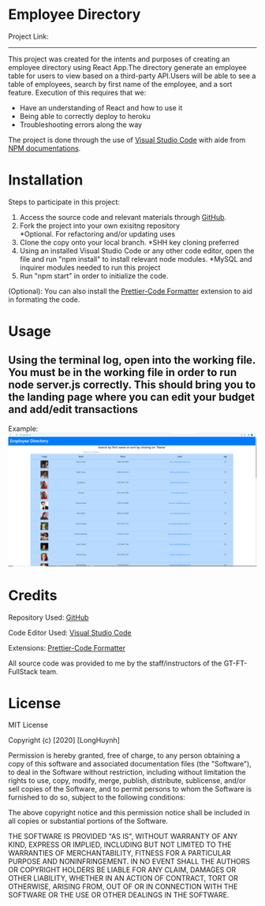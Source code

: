 # Employee Directory ![<Test>](https://img.shields.io/badge/License-MIT-blue.svg) 

Project Link: 

<hr>

This project was created for the intents and purposes of creating an employee directory using React App.The directory generate an employee table for users to view based on a third-party API.Users will be able to see a table of employees, search by first name of the employee, and a sort feature.  Execution of this requires that we: <ul>
<li> Have an understanding of React and how to use it
<li> Being able to correctly deploy to heroku
<li> Troubleshooting errors along the way
</ul>

The project is done through the use of [Visual Studio Code](https://code.visualstudio.com)  with aide from [NPM documentations](https://www.npmjs.com/).
# Installation

Steps to participate in this project:

1. Access the source code and relevant materials through [GitHub](https://github.com/Longhuynh741/Fitness-Tracker). 
2. Fork the project into your own exisitng repository <br> 
*Optional. For refactoring and/or updating uses
3. Clone the copy onto your local branch. *SHH key cloning preferred
4. Using an installed Visual Studio Code or any other code editor, open the file and run "npm install" to install relevant node modules. *MySQL and inquirer modules needed to run this project
5. Run "npm start" in order to initialize the code. 


(Optional): You can also install the [Prettier-Code Formatter](https://marketplace.visualstudio.com/items?itemName=esbenp.prettier-vscode) extension to aid in formating the code.

# Usage

<h2> Using the terminal log, open into the working file. You must be in the working file in order to run node server.js correctly. This should bring you to the landing page where you can edit your budget and add/edit transactions</h2>

Example: <img src="images\EmployeeTable.PNG" alt="NodeExample">




# Credits

Repository Used: [GitHub](https://github.com/)

Code Editor Used: [Visual Studio Code](https://code.visualstudio.com)

Extensions: [Prettier-Code Formatter](https://marketplace.visualstudio.com/items?itemName=esbenp.prettier-vscode)

All source code was provided to me by the staff/instructors of the GT-FT-FullStack team.
# License

MIT License

Copyright (c) [2020] [LongHuynh]

Permission is hereby granted, free of charge, to any person obtaining a copy
of this software and associated documentation files (the "Software"), to deal
in the Software without restriction, including without limitation the rights
to use, copy, modify, merge, publish, distribute, sublicense, and/or sell
copies of the Software, and to permit persons to whom the Software is
furnished to do so, subject to the following conditions:

The above copyright notice and this permission notice shall be included in all
copies or substantial portions of the Software.

THE SOFTWARE IS PROVIDED "AS IS", WITHOUT WARRANTY OF ANY KIND, EXPRESS OR
IMPLIED, INCLUDING BUT NOT LIMITED TO THE WARRANTIES OF MERCHANTABILITY,
FITNESS FOR A PARTICULAR PURPOSE AND NONINFRINGEMENT. IN NO EVENT SHALL THE
AUTHORS OR COPYRIGHT HOLDERS BE LIABLE FOR ANY CLAIM, DAMAGES OR OTHER
LIABILITY, WHETHER IN AN ACTION OF CONTRACT, TORT OR OTHERWISE, ARISING FROM,
OUT OF OR IN CONNECTION WITH THE SOFTWARE OR THE USE OR OTHER DEALINGS IN THE
SOFTWARE.